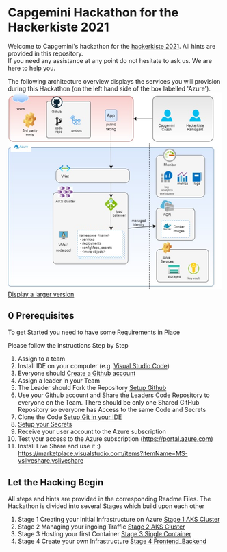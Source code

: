 # Capgemini Hackathon for the Hackerkiste 2021
Welcome to Capgemini's hackathon for the [hackerkiste 2021](https://2021.hackerkiste.de). All hints are provided in this repository.  
If you need any assistance at any point do not hesitate to ask us. We are here to help you.

The following architecture overview displays the services you will provision during this Hackathon (on the left hand side of the box labelled 'Azure').
<br><img src="./Architecture-Overview.jpg" width="500"/>
<br>[Display a larger version](Architecture-Overview.html)

## 0 Prerequisites
To get Started you need to have some Requirements in Place

Please follow the instructions Step by Step

1. Assign to a team
2. Install IDE on your computer (e.g. [Visual Studio Code](https://code.visualstudio.com/))
3. Everyone should [Create a Github account](https://github.com/signup)
5. Assign a leader in your Team
4. The Leader should Fork the Repository [Setup Github](01_SetupGitHub.md)
6. Use your Github account and Share the Leaders Code Repository to everyone on the Team. There should be only one Shared GitHub Repository so everyone has Access to the same Code and Secrets
7. Clone the Code [Setup Git in your IDE](02_SetupGit.md)
8. [Setup your Secrets](03_SetupGitHubActionSecrets.md)
9. Receive your user account to the Azure subscription
10. Test your access to the Azure subscription (https://portal.azure.com)
11. Install Live Share and use it :)
    https://marketplace.visualstudio.com/items?itemName=MS-vsliveshare.vsliveshare

## Let the Hacking Begin
All steps and hints are provided in the corresponding Readme Files.
The Hackathon is divided into several Stages which build upon each other

1. Stage 1 Creating your Initial Infrastructure on Azure [Stage 1 AKS Cluster](04_Stage_1_AKS_Cluster.md)
2. Stage 2 Managing your ingoing Traffic [Stage 2 AKS Cluster](05_Stage_2_Ingress.md)
3. Stage 3 Hosting your first Container [Stage 3 Single Container](06_Stage_3_SingleContainer.md)
4. Stage 4 Create your own Infrastructure [Stage 4 Frontend_Backend](07_Stage_4_Frontend_Backend.md)
